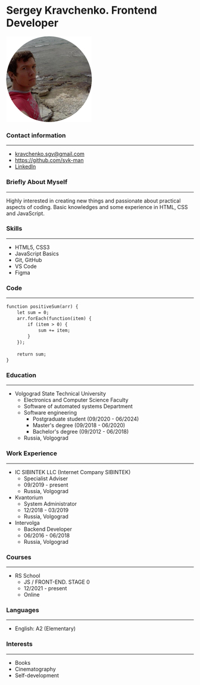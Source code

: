 # Sergey Kravchenko. Frontend Developer

![Sergey Kravchenko. Frontend Developer](assets/img/person-circle-cropped-230x230.png "Sergey Kravchenko. Junior Frontend Developer")

### Contact information
___

- <kravchenko.sgv@gmail.com>
- <https://github.com/svk-man>
- [LinkedIn](https://www.linkedin.com/in/sergey-kravchenko-9ba309159/)

### Briefly About Myself
___

Highly interested in creating new things and passionate about practical aspects of coding. Basic knowledges and some experience in HTML, CSS and JavaScript.

### Skills
___

- HTML5, CSS3
- JavaScript Basics
- Git, GitHub
- VS Code
- Figma

### Code
___

    function positiveSum(arr) {
        let sum = 0;
        arr.forEach(function(item) {
            if (item > 0) {
                sum += item;
            }
        });
  
        return sum;
    }

### Education
___

- Volgograd State Technical University
    - Electronics and Computer Science Faculty
    - Software of automated systems Department
    - Software engineering
        - Postgraduate student (09/2020 - 06/2024)
        - Master's degree (09/2018 - 06/2020)
        - Bachelor's degree (09/2012 - 06/2018)
    - Russia, Volgograd

### Work Experience
___

- IC SIBINTEK LLC (Internet Company SIBINTEK)
    - Specialist Adviser
    - 09/2019 - present
    - Russia, Volgograd
- Kvantorium
    - System Administrator
    - 12/2018 - 03/2019
    - Russia, Volgograd
- Intervolga
    - Backend Developer
    - 06/2016 - 06/2018
    - Russia, Volgograd

### Courses
___

- RS School
    - JS / FRONT-END. STAGE 0
    - 12/2021 - present
    - Online

### Languages
___

- English: A2 (Elementary)

### Interests
___

- Books
- Cinematography
- Self-development